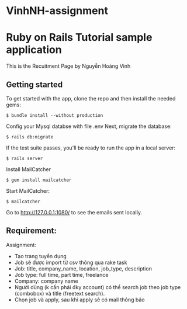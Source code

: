 # VinhNH-assignment
# Ruby on Rails Tutorial sample application
This is the Recuitment Page
by Nguyễn Hoàng Vinh

## Getting started
To get started with the app, clone the repo and then install the needed gems:
```
$ bundle install --without production
```
Config your Mysql databse with file .env
Next, migrate the database:
```
$ rails db:migrate
```
If the test suite passes, you'll be ready to run the app in a local server:
```
$ rails server
```
Install MailCatcher
```
$ gem install mailcatcher
```
Start MailCatcher:
```
$ mailcatcher
```
Go to http://127.0.0.1:1080/ to see the emails sent locally.

## Requirement:
Assignment:
- Tạo trang tuyển dụng
- Job sẽ được import từ csv thông qua rake task
- Job: title, company_name, location, job_type, description
- Job type: full time, part time, freelance
- Company: company name
- Người dùng (k cần phải đky account) có thể search job theo job type (combobox) và title (freetext search).
- Chọn job và apply, sau khi apply sẽ có mail thông báo
